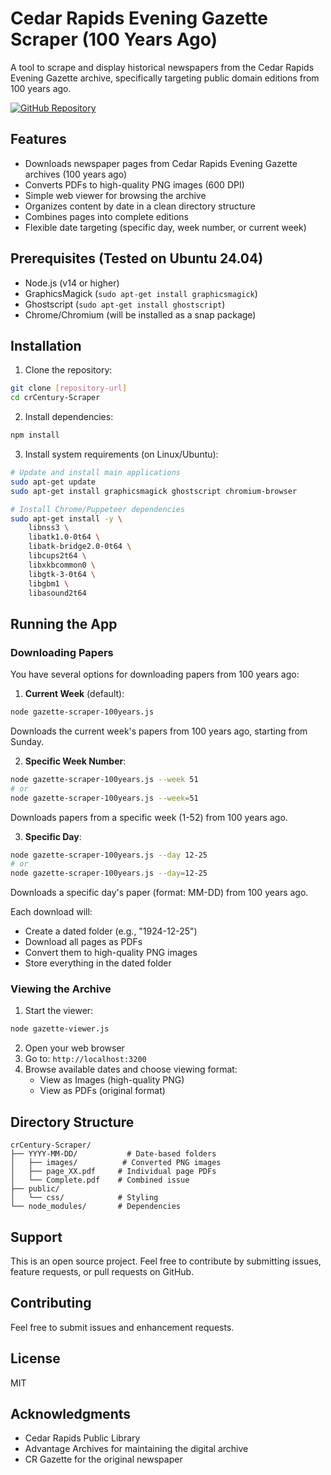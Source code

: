 # Cedar Rapids Evening Gazette Scraper (100 Years Ago)

A tool to scrape and display historical newspapers from the Cedar Rapids Evening Gazette archive, specifically targeting public domain editions from 100 years ago. 

[![GitHub Repository](https://img.shields.io/badge/GitHub-Repository-black?style=for-the-badge&logo=github)](https://github.com/whatcheer/crCentury-Scraper)

## Features

- Downloads newspaper pages from Cedar Rapids Evening Gazette archives (100 years ago)
- Converts PDFs to high-quality PNG images (600 DPI)
- Simple web viewer for browsing the archive
- Organizes content by date in a clean directory structure
- Combines pages into complete editions
- Flexible date targeting (specific day, week number, or current week)

## Prerequisites (Tested on Ubuntu 24.04)

- Node.js (v14 or higher)
- GraphicsMagick (`sudo apt-get install graphicsmagick`)
- Ghostscript (`sudo apt-get install ghostscript`)
- Chrome/Chromium (will be installed as a snap package)

## Installation

1. Clone the repository:
```bash
git clone [repository-url]
cd crCentury-Scraper
```

2. Install dependencies:
```bash
npm install
```

3. Install system requirements (on Linux/Ubuntu):
```bash
# Update and install main applications
sudo apt-get update
sudo apt-get install graphicsmagick ghostscript chromium-browser

# Install Chrome/Puppeteer dependencies
sudo apt-get install -y \
    libnss3 \
    libatk1.0-0t64 \
    libatk-bridge2.0-0t64 \
    libcups2t64 \
    libxkbcommon0 \
    libgtk-3-0t64 \
    libgbm1 \
    libasound2t64
```

## Running the App

### Downloading Papers

You have several options for downloading papers from 100 years ago:

1. **Current Week** (default):
```bash
node gazette-scraper-100years.js
```
Downloads the current week's papers from 100 years ago, starting from Sunday.

2. **Specific Week Number**:
```bash
node gazette-scraper-100years.js --week 51
# or
node gazette-scraper-100years.js --week=51
```
Downloads papers from a specific week (1-52) from 100 years ago.

3. **Specific Day**:
```bash
node gazette-scraper-100years.js --day 12-25
# or
node gazette-scraper-100years.js --day=12-25
```
Downloads a specific day's paper (format: MM-DD) from 100 years ago.

Each download will:
- Create a dated folder (e.g., "1924-12-25")
- Download all pages as PDFs
- Convert them to high-quality PNG images
- Store everything in the dated folder

### Viewing the Archive

1. Start the viewer:
```bash
node gazette-viewer.js
```

2. Open your web browser
3. Go to: `http://localhost:3200`
4. Browse available dates and choose viewing format:
   - View as Images (high-quality PNG)
   - View as PDFs (original format)

## Directory Structure

```
crCentury-Scraper/
├── YYYY-MM-DD/           # Date-based folders
│   ├── images/          # Converted PNG images
│   ├── page_XX.pdf     # Individual page PDFs
│   └── Complete.pdf    # Combined issue
├── public/
│   └── css/            # Styling
└── node_modules/       # Dependencies
```

## Support

This is an open source project. Feel free to contribute by submitting issues, feature requests, or pull requests on GitHub.

## Contributing

Feel free to submit issues and enhancement requests.

## License

MIT

## Acknowledgments

- Cedar Rapids Public Library
- Advantage Archives for maintaining the digital archive
- CR Gazette for the original newspaper
